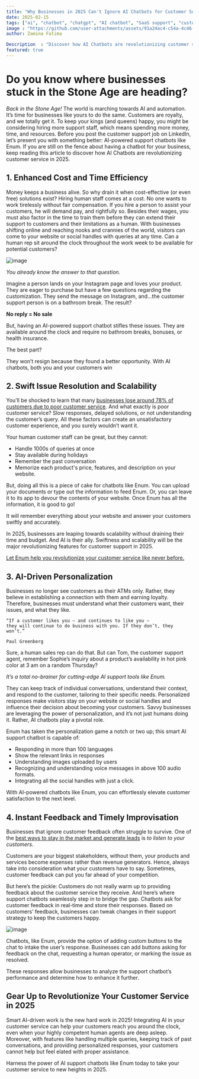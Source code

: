 ```yaml
---
title: "Why Businesses in 2025 Can't Ignore AI Chatbots for Customer Support"
date: 2025-02-15
tags: ["ai", "chatbot", "chatgpt", "AI chatbot", "SaaS support", "customer service", "automation", "24/7 support"]
image : "https://github.com/user-attachments/assets/91a24ac4-c54a-4c46-a359-bfa9e8ec569c"
author: Zamina Fatima

Description  : "Discover how AI Chatbots are revolutionizing customer service in 2025"
featured: true
---
```


# Do you know where businesses stuck in the Stone Age are heading?

*Back in the Stone Age!*
The world is marching towards AI and automation. It’s time for businesses like yours to do the same. 
Customers are royalty, and we totally get it. To keep your kings (and queens) happy, you might be considering hiring more support staff, which means spending more money, time, and resources.
Before you post the customer support job on LinkedIn, let’s present you with something better: AI-powered support chatbots like Enum.
If you are still on the fence about having a chatbot for your business, keep reading this article to discover how AI Chatbots are revolutionizing customer service in 2025. 

## 1. Enhanced Cost and Time Efficiency 

Money keeps a business alive. So why drain it when cost-effective (or even free) solutions exist?
Hiring human staff comes at a cost. No one wants to work tirelessly without fair compensation. If you hire a person to assist your customers, he will demand pay, and rightfully so. 
Besides their wages, you must also factor in the time to train them before they can extend their support to customers and their limitations as a human. With businesses shifting online and reaching nooks and crannies of the world, visitors can come to your website or social handles with queries at any time. 
Can a human rep sit around the clock throughout the work week to be available for potential customers? 

![image](https://github.com/user-attachments/assets/395f3792-ff5d-4f82-9f08-c2e127dc08fa)


*You already know the answer to that question.*

Imagine a person lands on your Instagram page and loves your product. They are eager to purchase but have a few questions regarding the customization. They send the message on Instagram, and…the customer support person is on a bathroom break. 
The result?

**No reply = No sale** 

But, having an AI-powered support chatbot stifles these issues. They are available around the clock and require no bathroom breaks, bonuses, or health insurance. 

The best part?

They won’t resign because they found a better opportunity. With AI chatbots, both you and your customers win

## 2. Swift Issue Resolution and Scalability 


You’ll be shocked to learn that many [businesses lose around 78% of customers due to poor customer service](https://www.helpscout.com/75-customer-service-facts-quotes-statistics). 
And what exactly is poor customer service? Slow responses, delayed solutions, or not understanding the customer’s query. All these factors can create an unsatisfactory customer experience, and you surely wouldn’t want it. 

Your human customer staff can be great, but they cannot:

- Handle 1000s of queries at once
- Stay available during holidays 
- Remember the past conversation 
- Memorize each product's price, features, and description on your website. 

But, doing all this is a piece of cake for chatbots like Enum. 
You can upload your documents or type out the information to feed Enum. Or, you can leave it to its app to devour the contents of your website. Once Enum has all the information, it is good to go!

It will remember everything about your website and answer your customers swiftly and accurately. 

In 2025, businesses are leaping towards scalability without draining their time and budget. And AI is their ally. Swiftness and scalability will be the major revolutionizing features for customer support in 2025.


[Let Enum help you revolutionize your customer service like never before.](https://enumhq.com/test-drive)
  


## 3. AI-Driven Personalization 

Businesses no longer see customers as their ATMs only. Rather, they believe in establishing a connection with them and earning loyalty. 
Therefore, businesses must understand what their customers want, their issues, and what they like. 

```
“If a customer likes you — and continues to like you —
they will continue to do business with you. If they don’t, they won’t.”

Paul Greenberg
```
Sure, a human sales rep can do that. 
But can Tom, the customer support agent, remember Sophie’s inquiry about a product’s availability in hot pink color at 3 am on a random Thursday?

*It’s a total no-brainer for cutting-edge AI support tools like Enum.*

They can keep track of individual conversations, understand their context, and respond to the customer, tailoring to their specific needs. Personalized responses make visitors stay on your website or social handles and influence their decision about becoming your customers. 
Savvy businesses are leveraging the power of personalization, and it’s not just humans doing it. Rather, AI chatbots play a pivotal role. 

Enum has taken the personalization game a notch or two up; this smart AI support chatbot is capable of:

- Responding in more than 100 languages 
- Show the relevant links in responses 
- Understanding images uploaded by users 
- Recognizing and understanding voice messages in above 100 audio formats. 
- Integrating all the social handles with just a click.

With AI-powered chatbots like Enum, you can effortlessly elevate customer satisfaction to the next level. 

## 4. Instant Feedback and Timely Improvisation 

Businesses that ignore customer feedback often struggle to survive. One of the [best ways to stay in the market and generate leads](https://enumhq.com/blog/posts/help-your-users-and-beat-competitors/) is *to listen to your customers*. 

Customers are your biggest stakeholders, without them, your products and services become expenses rather than revenue generators. Hence, always take into consideration what your customers have to say. Sometimes, customer feedback can put you far ahead of your competition. 

But here’s the pickle: Customers do not really warm up to providing feedback about the customer service they receive. 
And here’s where support chatbots seamlessly step in to bridge the gap. Chatbots ask for customer feedback in real-time and store their responses. Based on customers’ feedback, businesses can tweak changes in their support strategy to keep the customers happy. 



![image](https://github.com/user-attachments/assets/da21a637-f791-468a-9de0-98a44466af35)


Chatbots, like Enum, provide the option of adding custom buttons to the chat to intake the user’s response. Businesses can add buttons asking for feedback on the chat, requesting a human operator, or marking the issue as resolved. 

These responses allow businesses to analyze the support chatbot’s performance and determine how to enhance it further. 



## Gear Up to Revolutionize Your Customer Service in 2025

Smart AI-driven work is the new hard work in 2025! 
Integrating AI in your customer service can help your customers reach you around the clock, even when your highly competent human agents are deep asleep. 
Moreover, with features like handling multiple queries, keeping track of past conversations, and providing personalized responses, your customers cannot help but feel elated with proper assistance. 

Harness the power of AI support chatbots like Enum today to take your customer service to new heights in 2025. 
